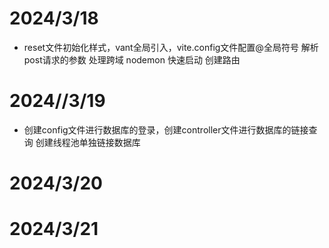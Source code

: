 # 2024/3/18
- reset文件初始化样式，vant全局引入，vite.config文件配置@全局符号
    解析post请求的参数
    处理跨域
    nodemon 快速启动
    创建路由
# 2024//3/19
- 创建config文件进行数据库的登录，创建controller文件进行数据库的链接查询
    创建线程池单独链接数据库

# 2024/3/20

# 2024/3/21